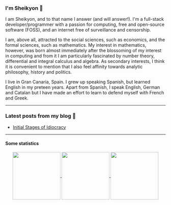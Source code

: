 ### I'm Sheikyon 👋

I am Sheikyon, and to that name I answer (and will answer!). I'm a full-stack developer/programmer with a passion for computing, free and open-source software (FOSS), and an internet free of surveillance and censorship. 

I am, above all, attracted to the social sciences, such as economics, and the formal sciences, such as mathematics. My interest in mathematics, however, was born almost immediately after the blossoming of my interest in computing and from it I am particularly fascinated by number theory, differential and integral calculus and algebra. As secondary interests, I think it is convenient to mention that I also feel affinity towards analytic philosophy, history and politics.

I live in Gran Canaria, Spain. I grew up speaking Spanish, but learned English in my preteen years. Apart from Spanish, I speak English, German and Catalan but I have made an effort to learn to defend myself with French and Greek.

- - -

### Latest posts from my blog :pencil:

- [Initial Stages of Idiocracy](https://sheikyon.nl/posts/initial-stages-of-idiocracy/)

- - -

#### Some statistics

<p align="center">
  <a href="https://github.com/Sheikyon">
    <img align="center"
         height="150em"
         src="https://github-readme-stats.vercel.app/api/top-langs?username=Sheikyon&show_icons=true&include_all_commits=true&count_private=true&theme=apprentice&hide_border=true&bg_color=0D1117&layout=compact"
    />

  <a href="https://github.com/Sheikyon">
    <img align="center"
         height="150em"
         src="https://github-readme-streak-stats.herokuapp.com/?user=Sheikyon&theme=black-ice&hide_border=true&stroke=0000&background=0D1117&ring=e05397&fire=e05397&currStreakLabel=e05397" />
  </a>
    
  <a href="https://github.com/Sheikyon">
    <img align="center"
         height="150em"
         src="https://github-readme-stats.vercel.app/api?username=Sheikyon&show_icons=true&include_all_commits=true&count_private=true&theme=apprentice&hide_border=true&bg_color=0D1117" />
  </a>
  </a>
</p>



